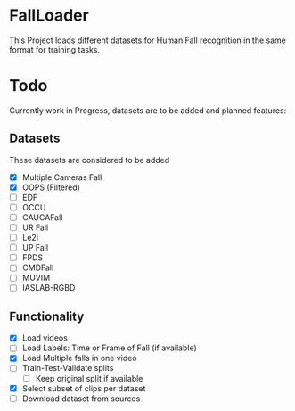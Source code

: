 # FallLoader
This Project loads different datasets for Human Fall recognition in the same format for training tasks.

# Todo
Currently work in Progress, datasets are to be added and planned features: 
## Datasets
These datasets are considered to be added
- [x] Multiple Cameras Fall 
- [x] OOPS (Filtered)
- [ ] EDF
- [ ] OCCU
- [ ] CAUCAFall
- [ ] UR Fall
- [ ] Le2i
- [ ] UP Fall
- [ ] FPDS
- [ ] CMDFall
- [ ] MUVIM
- [ ] IASLAB-RGBD

## Functionality
- [x] Load videos
- [ ] Load Labels: Time or Frame of Fall (if available)
- [x] Load Multiple falls in one video
- [ ] Train-Test-Validate splits
    - [ ] Keep original split if available
- [x] Select subset of clips per dataset
- [ ] Download dataset from sources